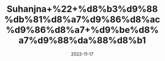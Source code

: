 ---
title: 'Suhanjna+%22+%d8%b3%d9%88%db%81%d8%a7%d9%86%d8%ac%d9%86%d8%a7+%d9%be%d8%a7%d9%88%da%88%d8%b1'
date: '2022-11-17' 
metatag: '' 
inventory: '0' 
draft: false 
# meta description 
shortDescripton: 'Moringa+Leaves++%22+It+prevents+Chronic+Illness+and+helps+With+Weight+Loss.'
description: 'Powder+%d9%be%d8%a7%d9%88%da%88%d8%b1'
longdescription: ''
tags: ''
brand: ''
subCategory: ''
sellCount: '0'
featured: True
# product Price
price: '150.0'
# Product Short Description
shortDescription: 'Moringa+Leaves++%22+It+prevents+Chronic+Illness+and+helps+With+Weight+Loss.'
productID: 'AD9B8E14-5924-ED11-9968-005056B3A416'
type: 'products'
category: 'Powder+%d9%be%d8%a7%d9%88%da%88%d8%b1' 
thumnailproduct: 'https://eraconnect.blob.core.windows.net/product-images/aminsaddiquidawakhana/AD9B8E14-5924-ED11-9968-005056B3A416.webp' 
images:
  - image: 'https://eraconnect.blob.core.windows.net/product-images/aminsaddiquidawakhana/AD9B8E14-5924-ED11-9968-005056B3A416.webp'  
Variants:
---